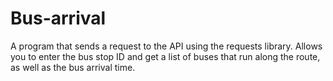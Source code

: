 # Bus-arrival

A program that sends a request to the API using the requests library.
Allows you to enter the bus stop ID and get a list of buses that run along the route, as well as the bus arrival time.
